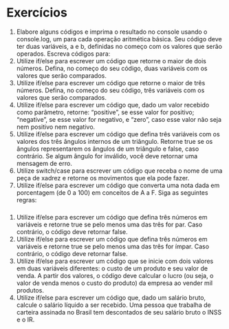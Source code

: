 # Exercícios

1. Elabore alguns códigos e imprima o resultado no console usando o console.log, um para cada operação aritmética básica. Seu código deve ter duas variáveis, a e b, definidas no começo com os valores que serão operados. Escreva códigos para:
2. Utilize if/else para escrever um código que retorne o maior de dois números. Defina, no começo do seu código, duas variáveis com os valores que serão comparados.
3. Utilize if/else para escrever um código que retorne o maior de três números. Defina, no começo do seu código, três variáveis com os valores que serão comparados.
4. Utilize if/else para escrever um código que, dado um valor recebido como parâmetro, retorne: “positive”, se esse valor for positivo; “negative”, se esse valor for negativo, e “zero”, caso esse valor não seja nem positivo nem negativo.
5. Utilize if/else para escrever um código que defina três variáveis com os valores dos três ângulos internos de um triângulo. Retorne true se os ângulos representarem os ângulos de um triângulo e false, caso contrário. Se algum ângulo for inválido, você deve retornar uma mensagem de erro.
6. Utilize switch/case para escrever um código que receba o nome de uma peça de xadrez e retorne os movimentos que ela pode fazer.
7. Utilize if/else para escrever um código que converta uma nota dada em porcentagem (de 0 a 100) em conceitos de A a F. Siga as seguintes regras:

### 

1. Utilize if/else para escrever um código que defina três números em variáveis e retorne true se pelo menos uma das três for par. Caso contrário, o código deve retornar false.
2. Utilize if/else para escrever um código que defina três números em variáveis e retorne true se pelo menos uma das três for ímpar. Caso contrário, o código deve retornar false.
3. Utilize if/else para escrever um código que se inicie com dois valores em duas variáveis diferentes: o custo de um produto e seu valor de venda. A partir dos valores, o código deve calcular o lucro (ou seja, o valor de venda menos o custo do produto) da empresa ao vender mil produtos.
4. Utilize if/else para escrever um código que, dado um salário bruto, calcule o salário líquido a ser recebido.
Uma pessoa que trabalha de carteira assinada no Brasil tem descontados de seu salário bruto o INSS e o IR.
